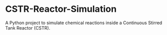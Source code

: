 # CSTR-Reactor-Simulation
A Python project to simulate chemical reactions inside a Continuous Stirred Tank Reactor (CSTR).
